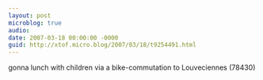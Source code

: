 ```yaml
---
layout: post
microblog: true
audio: 
date: 2007-03-18 00:00:00 -0000
guid: http://xtof.micro.blog/2007/03/18/t9254491.html
---
```

gonna lunch with children via a bike-commutation to Louveciennes (78430)
